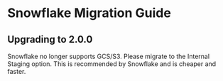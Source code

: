 # Snowflake Migration Guide

## Upgrading to 2.0.0
Snowflake no longer supports GCS/S3. Please migrate to the Internal Staging option. This is recommended by Snowflake and is cheaper and faster.
